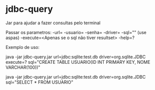 # jdbc-query
Jar para ajudar a fazer consultas pelo terminal

Passar os parametros:
-url=<URL>
-usuario=<usuario>
-senha=<senha>
-driver=<driver>
-sql="<sql>" (use aspas) 
-execute=<Apenas se o sql não tiver resultset>
-help=? 

Exemplo de uso:

 java -jar jdbc-query.jar url=jdbc:sqlite:test.db driver=org.sqlite.JDBC execute=? sql="CREATE TABLE USUARIO(ID INT PRIMARY KEY, NOME VARCHAR(100))"

java -jar jdbc-query.jar url=jdbc:sqlite:test.db driver=org.sqlite.JDBC sql="SELECT * FROM USUARIO"
